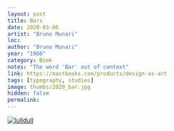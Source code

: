 ```yaml
---
layout: post
title: Bars
date: 2020-03-06
artist: "Bruno Munari"
loc: 
author: "Bruno Munari"
year: "1966"
category: Book
notes: "The word 'Bar' out of context"
link: https://mastbooks.com/products/design-as-art
tags: [typography, studies]
image: thumbs/2020_bar.jpg
hidden: false
permalink:
---
```







<div class="post_image">
	<a href="{{ site.baseurl }}/images/posts/2020_bar/001.jpg" target="_blank">
	<img src="{{ site.baseurl }}/images/posts/2020_bar/001.jpg" alt="lulldull"></a>
</div>
